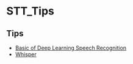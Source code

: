# STT_Tips

## Tips
* [Basic of Deep Learning Speech Recognition](https://velog.io/@jody1188/Basic-of-Deep-Learning-Speech-Recognition)
* [Whisper](https://github.com/openai/whisper)
